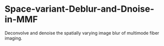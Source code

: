# Space-variant-Deblur-and-Dnoise-in-MMF
Deconvolve and denoise the spatially varying image blur of multimode fiber imaging.
